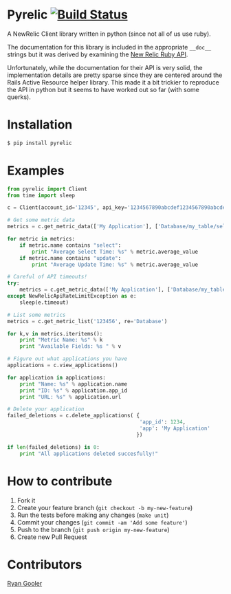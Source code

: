 # Pyrelic [![Build Status](https://travis-ci.org/andrewgross/pyrelic.png)](https://travis-ci.org/andrewgross/pyrelic)


A NewRelic Client library written in python (since not all of us use ruby).

The documentation for this library is included in the appropriate `__doc__` strings but it was derived by examining the [New Relic Ruby API](https://github.com/newrelic/newrelic_api).

Unfortunately, while the documentation for their API is very solid, the implementation details are pretty sparse since they are centered around the Rails Active Resource helper library.  This made it a bit trickier to reproduce the API in python but it seems to have worked out so far (with some querks).

# Installation
```bash
$ pip install pyrelic
```
# Examples

```python
from pyrelic import Client
from time import sleep

c = Client(account_id='12345', api_key='1234567890abcdef1234567890abcdef')

# Get some metric data
metrics = c.get_metric_data(['My Application'], ['Database/my_table/select', 'Database/my_table/update'], ['average_value'], '2012-03-28T15:48:00Z', '2012-03-29T15:48:00Z')

for metric in metrics:
    if metric.name contains "select":
        print "Average Select Time: %s" % metric.average_value
    if metric.name contains "update":
        print "Average Update Time: %s" % metric.average_value

# Careful of API timeouts!
try:
    metrics = c.get_metric_data(['My Application'], ['Database/my_table/select', 'Database/my_table/update'], ['average_value'], '2012-03-28T15:48:00Z', '2012-03-29T15:48:00Z')
except NewRelicApiRateLimitException as e:
    sleep(e.timeout)

# List some metrics
metrics = c.get_metric_list('123456', re='Database')

for k,v in metrics.iteritems():
    print "Metric Name: %s" % k
    print "Available Fields: %s " % v

# Figure out what applications you have
applications = c.view_applications()

for application in applications:
    print "Name: %s" % application.name
    print "ID: %s" % application.app_id
    print "URL: %s" % application.url

# Delete your application
failed_deletions = c.delete_applications( {
                                           'app_id': 1234,
                                           'app': 'My Application'
                                          })

if len(failed_deletions) is 0:
    print "All applications deleted succesfully!"
```


# How to contribute

1. Fork it
2. Create your feature branch (`git checkout -b my-new-feature`)
3. Run the tests before making any changes (`make unit`)
4. Commit your changes (`git commit -am 'Add some feature'`)
5. Push to the branch (`git push origin my-new-feature`)
6. Create new Pull Request


# Contributors

[Ryan Gooler](https://github.com/jippen)
